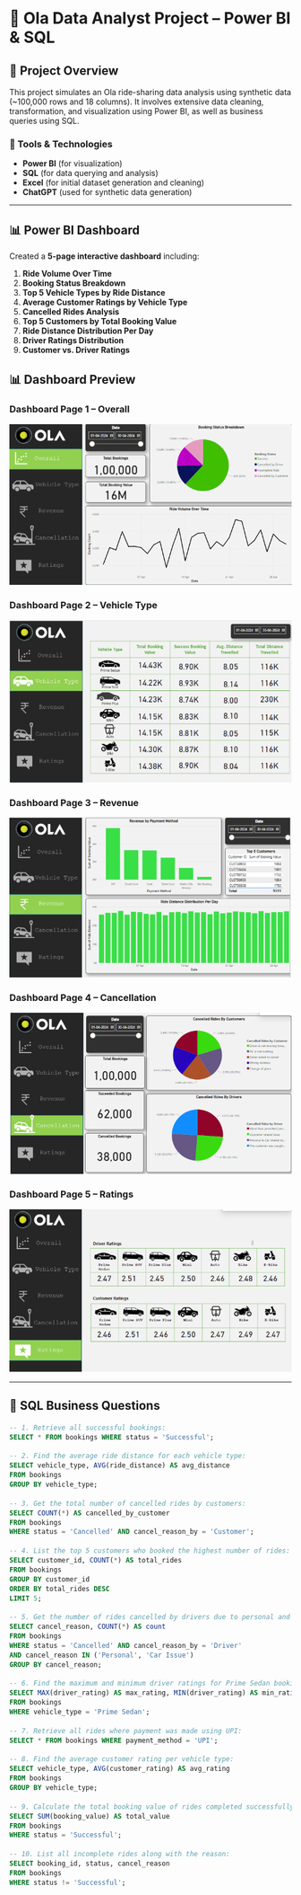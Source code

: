 # 🚕 Ola Data Analyst Project – Power BI & SQL

## 📌 Project Overview

This project simulates an Ola ride-sharing data analysis using synthetic data (~100,000 rows and 18 columns). It involves extensive data cleaning, transformation, and visualization using Power BI, as well as business queries using SQL.

### 🔧 Tools & Technologies
- **Power BI** (for visualization)
- **SQL** (for data querying and analysis)
- **Excel** (for initial dataset generation and cleaning)
- **ChatGPT** (used for synthetic data generation)

---

## 📊 Power BI Dashboard

Created a **5-page interactive dashboard** including:
1. **Ride Volume Over Time**
2. **Booking Status Breakdown**
3. **Top 5 Vehicle Types by Ride Distance**
4. **Average Customer Ratings by Vehicle Type**
5. **Cancelled Rides Analysis**
6. **Top 5 Customers by Total Booking Value**
7. **Ride Distance Distribution Per Day**
8. **Driver Ratings Distribution**
9. **Customer vs. Driver Ratings**


## 📊 Dashboard Preview

### Dashboard Page 1 – Overall
![Page 1](Dashboard_Page_1.png)
### Dashboard Page 2 – Vehicle Type
![Page 2](Dashboard_Page_2.png)
### Dashboard Page 3 – Revenue
![Page 3](Dashboard_Page_3.png)
### Dashboard Page 4 – Cancellation
![Page 4](Dashboard_Page_4.png)
### Dashboard Page 5 – Ratings
![Page 5](Dashboard_Page_5.png)

---

## 🧮 SQL Business Questions

```sql
-- 1. Retrieve all successful bookings:
SELECT * FROM bookings WHERE status = 'Successful';

-- 2. Find the average ride distance for each vehicle type:
SELECT vehicle_type, AVG(ride_distance) AS avg_distance
FROM bookings
GROUP BY vehicle_type;

-- 3. Get the total number of cancelled rides by customers:
SELECT COUNT(*) AS cancelled_by_customer
FROM bookings
WHERE status = 'Cancelled' AND cancel_reason_by = 'Customer';

-- 4. List the top 5 customers who booked the highest number of rides:
SELECT customer_id, COUNT(*) AS total_rides
FROM bookings
GROUP BY customer_id
ORDER BY total_rides DESC
LIMIT 5;

-- 5. Get the number of rides cancelled by drivers due to personal and car-related issues:
SELECT cancel_reason, COUNT(*) AS count
FROM bookings
WHERE status = 'Cancelled' AND cancel_reason_by = 'Driver'
AND cancel_reason IN ('Personal', 'Car Issue')
GROUP BY cancel_reason;

-- 6. Find the maximum and minimum driver ratings for Prime Sedan bookings:
SELECT MAX(driver_rating) AS max_rating, MIN(driver_rating) AS min_rating
FROM bookings
WHERE vehicle_type = 'Prime Sedan';

-- 7. Retrieve all rides where payment was made using UPI:
SELECT * FROM bookings WHERE payment_method = 'UPI';

-- 8. Find the average customer rating per vehicle type:
SELECT vehicle_type, AVG(customer_rating) AS avg_rating
FROM bookings
GROUP BY vehicle_type;

-- 9. Calculate the total booking value of rides completed successfully:
SELECT SUM(booking_value) AS total_value
FROM bookings
WHERE status = 'Successful';

-- 10. List all incomplete rides along with the reason:
SELECT booking_id, status, cancel_reason
FROM bookings
WHERE status != 'Successful';
